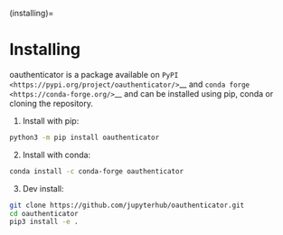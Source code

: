 (installing)=

# Installing

oauthenticator is a package available on `PyPI <https://pypi.org/project/oauthenticator/>`__ and 
`conda forge <https://conda-forge.org/>`__ and can be installed using pip, conda or cloning the repository. 

1. Install with pip:

```bash
python3 -m pip install oauthenticator
```

2. Install with conda:

```bash
conda install -c conda-forge oauthenticator 
```

3. Dev install:

```bash
git clone https://github.com/jupyterhub/oauthenticator.git
cd oauthenticator
pip3 install -e .
```